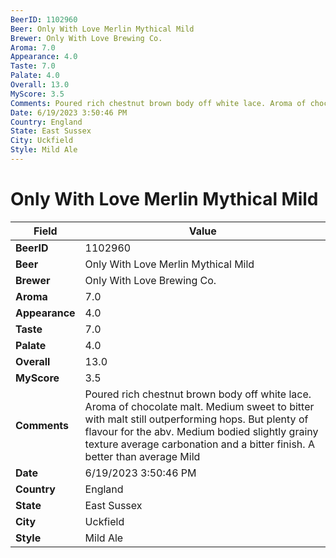 ```yaml
---
BeerID: 1102960
Beer: Only With Love Merlin Mythical Mild
Brewer: Only With Love Brewing Co.
Aroma: 7.0
Appearance: 4.0
Taste: 7.0
Palate: 4.0
Overall: 13.0
MyScore: 3.5
Comments: Poured rich chestnut brown body off white lace. Aroma of chocolate malt. Medium sweet to bitter with malt still outperforming hops. But plenty of flavour for the abv. Medium bodied slightly grainy texture average carbonation and a bitter finish. A better than average Mild
Date: 6/19/2023 3:50:46 PM
Country: England
State: East Sussex
City: Uckfield
Style: Mild Ale
---
```


# Only With Love Merlin Mythical Mild

| Field         | Value |
|---------------|-------|
| **BeerID** | 1102960 |
| **Beer** | Only With Love Merlin Mythical Mild |
| **Brewer** | Only With Love Brewing Co. |
| **Aroma** | 7.0 |
| **Appearance** | 4.0 |
| **Taste** | 7.0 |
| **Palate** | 4.0 |
| **Overall** | 13.0 |
| **MyScore** | 3.5 |
| **Comments** | Poured rich chestnut brown body off white lace. Aroma of chocolate malt. Medium sweet to bitter with malt still outperforming hops. But plenty of flavour for the abv. Medium bodied slightly grainy texture average carbonation and a bitter finish. A better than average Mild |
| **Date** | 6/19/2023 3:50:46 PM |
| **Country** | England |
| **State** | East Sussex |
| **City** | Uckfield |
| **Style** | Mild Ale |
